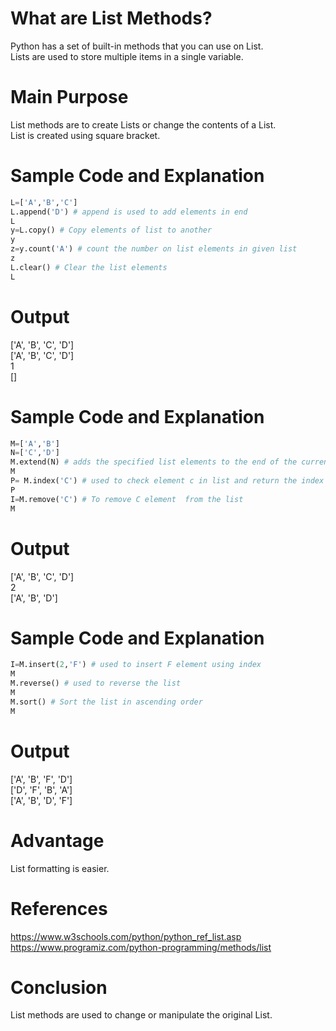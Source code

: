 # What are List Methods?

Python has a set of built-in methods that you can use on List.<br/>
Lists are used to store multiple items in a single variable.<br/>


# Main Purpose
List methods are to create Lists or change the contents of a List.<br/>
List is created using square bracket.<br/>

# Sample Code and Explanation
```Python
L=['A','B','C']
L.append('D') # append is used to add elements in end
L
y=L.copy() # Copy elements of list to another
y
z=y.count('A') # count the number on list elements in given list  
z
L.clear() # Clear the list elements
L
```
# Output 
['A', 'B', 'C', 'D']<br/>
['A', 'B', 'C', 'D']<br/>
1<br/>
[]<br/>

# Sample Code and Explanation
```Python
M=['A','B']
N=['C','D']
M.extend(N) # adds the specified list elements to the end of the current list
M
P= M.index('C') # used to check element c in list and return the index of it
P
I=M.remove('C') # To remove C element  from the list
M
```
# Output 
['A', 'B', 'C', 'D']<br/>
2<br/>
['A', 'B', 'D']<br/>


# Sample Code and Explanation
```Python
I=M.insert(2,'F') # used to insert F element using index
M
M.reverse() # used to reverse the list
M
M.sort() # Sort the list in ascending order
M
```
# Output 
['A', 'B', 'F', 'D']<br/>
['D', 'F', 'B', 'A']<br/>
['A', 'B', 'D', 'F']<br/>

# Advantage
List formatting is easier. 

# References 
https://www.w3schools.com/python/python_ref_list.asp<br/>
https://www.programiz.com/python-programming/methods/list<br/>
# Conclusion
List methods are used to change or manipulate the original List.
